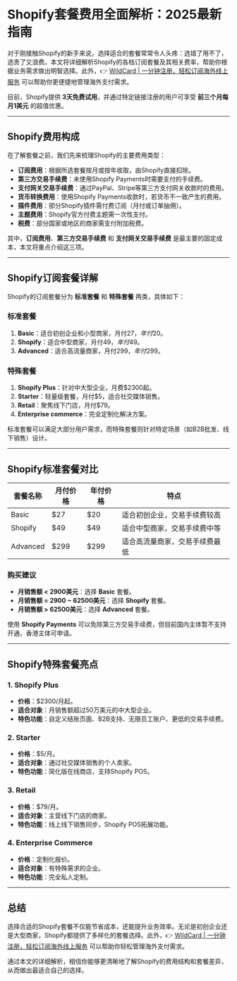 # Shopify套餐费用全面解析：2025最新指南

对于刚接触Shopify的新手来说，选择适合的套餐常常令人头疼：选错了用不了，选贵了又浪费。本文将详细解析Shopify的各档订阅套餐及其相关费率，帮助你根据业务需求做出明智选择。此外，👉 [WildCard | 一分钟注册，轻松订阅海外线上服务](https://bbtdd.com/WildCard) 可以帮助你更便捷地管理海外支付需求。

目前，Shopify提供 **3天免费试用**，并通过特定链接注册的用户可享受 **前三个月每月1美元** 的超值优惠。

---

## Shopify费用构成

在了解套餐之前，我们先来梳理Shopify的主要费用类型：

- **订阅费用**：根据所选套餐按月或按年收取，由Shopify直接扣除。
- **第三方交易手续费**：未使用Shopify Payments时需要支付的手续费。
- **支付网关交易手续费**：通过PayPal、Stripe等第三方支付网关收款时的费用。
- **货币转换费用**：使用Shopify Payments收款时，若货币不一致产生的费用。
- **插件费用**：部分Shopify插件需付费订阅（月付或订单抽佣）。
- **主题费用**：Shopify官方付费主题需一次性支付。
- **税费**：部分国家或地区的商家需支付附加税费。

其中，**订阅费用**、**第三方交易手续费** 和 **支付网关交易手续费** 是最主要的固定成本，本文将重点介绍这三项。

---

## Shopify订阅套餐详解

Shopify的订阅套餐分为 **标准套餐** 和 **特殊套餐** 两类，具体如下：

### 标准套餐
1. **Basic**：适合初创企业和小型商家，月付$27，年付$20。
2. **Shopify**：适合中型商家，月付$49，年付$49。
3. **Advanced**：适合高流量商家，月付$299，年付$299。

### 特殊套餐
1. **Shopify Plus**：针对中大型企业，月费$2300起。
2. **Starter**：轻量级套餐，月付$5，适合社交媒体销售。
3. **Retail**：聚焦线下门店，月付$79。
4. **Enterprise commerce**：完全定制化解决方案。

标准套餐可以满足大部分用户需求，而特殊套餐则针对特定场景（如B2B批发、线下销售）设计。

---

## Shopify标准套餐对比

| 套餐名称   | 月付价格 | 年付价格 | 特点                               |
|------------|----------|----------|------------------------------------|
| Basic      | $27      | $20      | 适合初创企业，交易手续费较高       |
| Shopify    | $49      | $49      | 适合中型商家，交易手续费中等       |
| Advanced   | $299     | $299     | 适合高流量商家，交易手续费最低     |

### 购买建议
- **月销售额 < 2900美元**：选择 **Basic** 套餐。
- **月销售额 = 2900 ~ 62500美元**：选择 **Shopify** 套餐。
- **月销售额 > 62500美元**：选择 **Advanced** 套餐。

使用 **Shopify Payments** 可以免除第三方交易手续费，但目前国内主体暂不支持开通，香港主体可申请。

---

## Shopify特殊套餐亮点

### 1. Shopify Plus
- **价格**：$2300/月起。
- **适合对象**：月销售额超过50万美元的中大型企业。
- **特色功能**：自定义结账页面、B2B支持、无限员工账户、更低的交易手续费。

### 2. Starter
- **价格**：$5/月。
- **适合对象**：通过社交媒体销售的个人卖家。
- **特色功能**：简化版在线商店，支持Shopify POS。

### 3. Retail
- **价格**：$79/月。
- **适合对象**：主营线下门店的商家。
- **特色功能**：线上线下销售同步，Shopify POS拓展功能。

### 4. Enterprise Commerce
- **价格**：定制化报价。
- **适合对象**：有特殊需求的企业。
- **特色功能**：完全私人定制。

---

## 总结

选择合适的Shopify套餐不仅能节省成本，还能提升业务效率。无论是初创企业还是大型商家，Shopify都提供了多样化的套餐选择。此外，👉 [WildCard | 一分钟注册，轻松订阅海外线上服务](https://bbtdd.com/WildCard) 可以帮助你轻松管理海外支付需求。

通过本文的详细解析，相信你能够更清晰地了解Shopify的费用结构和套餐差异，从而做出最适合自己的选择。